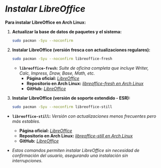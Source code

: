 <!-- Autor: Daniel Benjamin Perez Morales -->
<!-- GitHub: https://github.com/DanielPerezMoralesDev13 -->
<!-- Correo electrónico: danielperezdev@proton.me -->

# ***Instalar LibreOffice***

**Para instalar LibreOffice en Arch Linux:**

1. **Actualizar la base de datos de paquetes y el sistema:**

   ```bash
   sudo pacman -Syu --noconfirm
   ```

2. **Instalar LibreOffice (versión fresca con actualizaciones regulares):**

   ```bash
   sudo pacman -Syu --noconfirm libreoffice-fresh
   ```

   - **`libreoffice-fresh`:** *Suite de oficina completa que incluye Writer, Calc, Impress, Draw, Base, Math, etc.*
     - **Página oficial:** *[LibreOffice](https://www.libreoffice.org/ "https://www.libreoffice.org/")*
     - **Repositorio en Arch Linux:** *[libreoffice-fresh en Arch Linux](https://archlinux.org/packages/extra/x86_64/libreoffice-fresh/ "https://archlinux.org/packages/extra/x86_64/libreoffice-fresh/")*
     - **GitHub:** *[LibreOffice](https://github.com/LibreOffice "https://github.com/LibreOffice")*

3. **Instalar LibreOffice (versión de soporte extendido - ESR):**

   ```bash
   sudo pacman -Syu --noconfirm libreoffice-still
   ```

- **`libreoffice-still`:** *Versión con actualizaciones menos frecuentes pero más estables.*
  - **Página oficial:** *[LibreOffice](https://www.libreoffice.org/ "https://www.libreoffice.org/")*
  - **Repositorio en Arch Linux:** *[libreoffice-still en Arch Linux](https://archlinux.org/packages/extra/x86_64/libreoffice-still/ "https://archlinux.org/packages/extra/x86_64/lib|reoffice-still/")*
  - **GitHub:** *[LibreOffice](https://github.com/LibreOffice "https://github.com/LibreOffice")*

- *Estos comandos permiten instalar LibreOffice sin necesidad de confirmación del usuario, asegurando una instalación sin interrupciones.*
